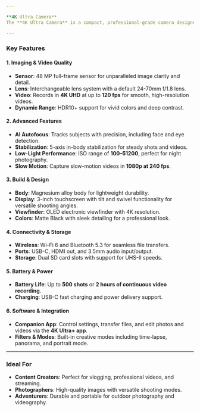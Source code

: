 ```yaml
---

**4K Ultra Camera**  
The **4K Ultra Camera** is a compact, professional-grade camera designed for content creators, photographers, and videographers. With advanced imaging technology, intuitive controls, and robust durability, it’s the perfect tool for capturing stunning visuals in any environment.

---
```


### **Key Features**

#### **1. Imaging & Video Quality**  
- **Sensor**: 48 MP full-frame sensor for unparalleled image clarity and detail.  
- **Lens**: Interchangeable lens system with a default 24-70mm f/1.8 lens.  
- **Video**: Records in **4K UHD** at up to **120 fps** for smooth, high-resolution videos.  
- **Dynamic Range**: HDR10+ support for vivid colors and deep contrast.  

#### **2. Advanced Features**  
- **AI Autofocus**: Tracks subjects with precision, including face and eye detection.  
- **Stabilization**: 5-axis in-body stabilization for steady shots and videos.  
- **Low-Light Performance**: ISO range of **100–51200**, perfect for night photography.  
- **Slow Motion**: Capture slow-motion videos in **1080p at 240 fps**.  

#### **3. Build & Design**  
- **Body**: Magnesium alloy body for lightweight durability.  
- **Display**: 3-inch touchscreen with tilt and swivel functionality for versatile shooting angles.  
- **Viewfinder**: OLED electronic viewfinder with 4K resolution.  
- **Colors**: Matte Black with sleek detailing for a professional look.  

#### **4. Connectivity & Storage**  
- **Wireless**: Wi-Fi 6 and Bluetooth 5.3 for seamless file transfers.  
- **Ports**: USB-C, HDMI out, and 3.5mm audio input/output.  
- **Storage**: Dual SD card slots with support for UHS-II speeds.  

#### **5. Battery & Power**  
- **Battery Life**: Up to **500 shots** or **2 hours of continuous video recording**.  
- **Charging**: USB-C fast charging and power delivery support.  

#### **6. Software & Integration**  
- **Companion App**: Control settings, transfer files, and edit photos and videos via the **4K Ultra+ app**.  
- **Filters & Modes**: Built-in creative modes including time-lapse, panorama, and portrait mode.  

---

### **Ideal For**  
- **Content Creators**: Perfect for vlogging, professional videos, and streaming.  
- **Photographers**: High-quality images with versatile shooting modes.  
- **Adventurers**: Durable and portable for outdoor photography and videography.
